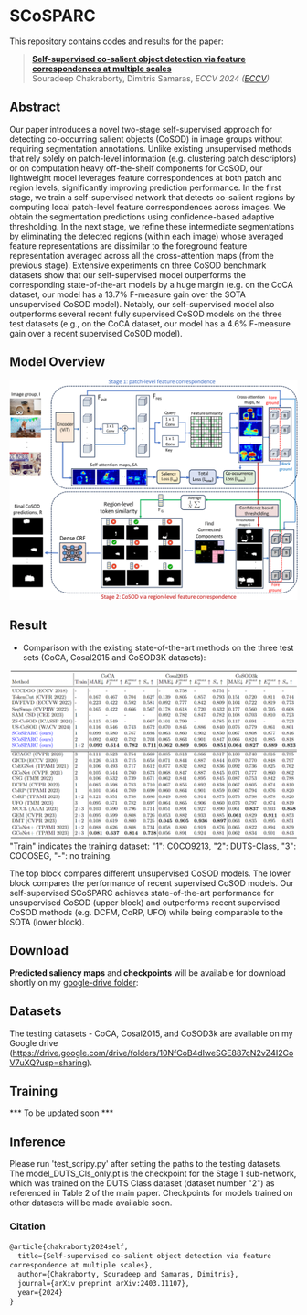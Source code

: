 # SCoSPARC
This repository contains codes and results for the paper:

> [**Self-supervised co-salient object detection via
feature correspondences at multiple scales**](https://www.ecva.net/papers/eccv_2024/papers_ECCV/papers/01402.pdf)  
> Souradeep Chakraborty, Dimitris Samaras, 
> *ECCV 2024 ([ECCV](https://www.ecva.net/papers/eccv_2024/papers_ECCV/papers/01402.pdf))*

## Abstract

Our paper introduces a novel two-stage self-supervised approach for detecting co-occurring salient objects (CoSOD) in image groups without requiring segmentation annotations. Unlike existing unsupervised methods that rely solely on patch-level information (e.g. clustering patch descriptors) or on computation heavy off-the-shelf components for CoSOD, our lightweight model leverages feature correspondences at both patch and region levels, significantly improving prediction performance. In the first stage, we train a self-supervised network that detects co-salient regions by computing local patch-level feature correspondences across images. We obtain the segmentation predictions using confidence-based adaptive thresholding. In the next stage, we refine these intermediate segmentations by eliminating the detected regions (within each image) whose averaged feature representations are dissimilar to the foreground feature representation averaged across all the cross-attention maps (from the previous stage). Extensive experiments on three CoSOD benchmark datasets show that our self-supervised model outperforms the corresponding state-of-the-art models by a huge margin (e.g. on the CoCA dataset, our model has a 13.7% F-measure gain over the SOTA unsupervised CoSOD model). Notably, our self-supervised model also outperforms several recent fully supervised CoSOD models on the three test datasets (e.g., on the CoCA dataset, our model has a 4.6% F-measure gain over a recent supervised CoSOD model). 

## Model Overview

![arch](images/proposed.png)

## Result

+ Comparison with the existing state-of-the-art methods on the three test sets (CoCA, Cosal2015 and CoSOD3K datasets):

![results](images/resul_prop.png)
"Train" indicates the training dataset: "1": COCO9213, "2": DUTS-Class, "3": COCOSEG, "-": no training.

The top block compares different unsupervised CoSOD models. The lower block compares the performance of recent supervised CoSOD models. Our self-supervised SCoSPARC achieves state-of-the-art performance for unsupervised CoSOD (upper block) and outperforms recent supervised CoSOD methods (e.g. DCFM, CoRP, UFO) while being comparable to the SOTA (lower block).

## Download

​**Predicted saliency maps** and **checkpoints** will be available for download shortly on my [google-drive folder]():

## Datasets

​The testing datasets - CoCA, Cosal2015, and CoSOD3k are available on my Google drive (https://drive.google.com/drive/folders/10NfCoB4dIweSGE887cN2vZ4I2CoV7uXQ?usp=sharing).


## Training
  *** To be updated soon ***

## Inference
  Please run 'test_scripy.py' after setting the paths to the testing datasets. The model_DUTS_Cls_only.pt is the checkpoint for the Stage 1 sub-network, which was trained on the DUTS Class dataset (dataset number "2") as referenced in Table 2 of the main paper. Checkpoints for models trained on other datasets will be made available soon.


  
### Citation

```
@article{chakraborty2024self,
  title={Self-supervised co-salient object detection via feature correspondence at multiple scales},
  author={Chakraborty, Souradeep and Samaras, Dimitris},
  journal={arXiv preprint arXiv:2403.11107},
  year={2024}
}


